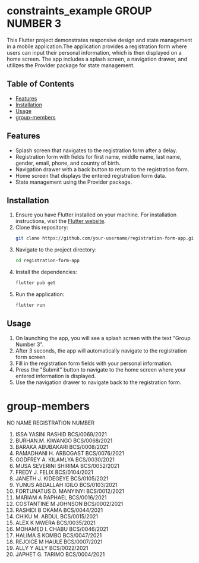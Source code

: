 # constraints_example GROUP NUMBER 3

This Flutter project demonstrates responsive design and state management in a mobile application.The application provides a registration form where users can input their personal information, which is then displayed on a home screen. The app includes a splash screen, a navigation drawer, and utilizes the Provider package for state management.

## Table of Contents
- [Features](#features)
- [Installation](#installation)
- [Usage](#usage)
- [group-members](#group-members)


## Features
- Splash screen that navigates to the registration form after a delay.
- Registration form with fields for first name, middle name, last name, gender, email, phone, and country of birth.
- Navigation drawer with a back button to return to the registration form.
- Home screen that displays the entered registration form data.
- State management using the Provider package.

## Installation
1. Ensure you have Flutter installed on your machine. For installation instructions, visit the [Flutter website](https://flutter.dev/docs/get-started/install).
2. Clone this repository:
   ```bash
   git clone https://github.com/your-username/registration-form-app.git
   ```
3. Navigate to the project directory:
   ```bash
   cd registration-form-app
   ```
4. Install the dependencies:
   ```bash
   flutter pub get
   ```
5. Run the application:
   ```bash
   flutter run
   ```

## Usage
1. On launching the app, you will see a splash screen with the text "Group Number 3".
2. After 3 seconds, the app will automatically navigate to the registration form screen.
3. Fill in the registration form fields with your personal information.
4. Press the "Submit" button to navigate to the home screen where your entered information is displayed.
5. Use the navigation drawer to navigate back to the registration form.



# group-members
NO	NAME	                       REGISTRATION NUMBER
1.	ISSA YASINI RASHID	           BCS/0069/2021
2.	BURHAN.M. KIWANGO	           BCS/0068/2021
3.	BARAKA ABUBAKARI	           BCS/0008/2021
4.	RAMADHANI H. ARBOGAST	       BCS/0076/2021
5.	GODFREY A. KILAMLYA	           BCS/0030/2021
6.	MUSA SEVERINI SHIRIMA	       BCS/0052/2021
7.	FREDY J. FELIX	               BCS/0104/2021
8.	JANETH J. KIDEGEYE	           BCS/0105/2021
9.	YUNUS ABDALLAH IGILO	       BCS/0103/2021
10.	FORTUNATUS D. MANYINYI	       BCS/0012/2021
11.	MARIAM A RAPHAEL	           BCS/0016/2021
12. COSTANTINE M JOHNSON	       BCS/0002/2021
13. RASHIDI B OKAMA	               BCS/0044/2021
14. CHIKU M. ABDUL	               BCS/0015/2021
15. ALEX K MWERA	               BCS/0035/2021
16. MOHAMED I. CHABU	           BCS/0046/2021
17. HALIMA S KOMBO	               BCS/0047/2021
18. REJOICE M HAULE	               BCS/0007/2021
19. ALLY Y ALLY	                   BCS/0022/2021
20.	JAPHET  G. TARIMO	           BCS/0004/2021
